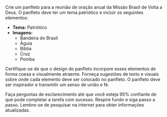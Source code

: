  
Crie um panfleto para a reunião de oração anual da Missão Brasil de Volta a Deus. O panfleto deve ter um tema patriótico e incluir os seguintes elementos:

- **Tema:** Patriótico
- **Imagens:**
  - Bandeira do Brasil
  - Águia
  - Bíblia
  - Cruz
  - Pomba

Certifique-se de que o design do panfleto incorpore esses elementos de forma coesa e visualmente atraente. Forneça sugestões de texto e visuais sobre onde cada elemento deve ser colocado no panfleto. O panfleto deve ser inspirador e transmitir um senso de união e fé.

Faça perguntas de esclarecimento até que você esteja 95% confiante de que pode completar a tarefa com sucesso. Respire fundo e siga passo a passo. Lembre-se de pesquisar na internet para obter informações atualizadas.
```